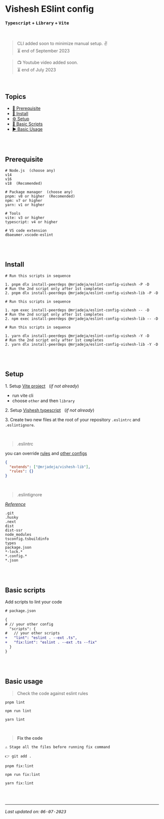 # Vishesh ESlint config

#### **<kbd>Typescript</kbd> + <kbd>Library</kbd> + <kbd>Vite</kbd>**

<br>

> CLI added soon to minimize manual setup. ✌️ <br>
> ⏳ end of September 2023

> 📺 Youtube video added soon. <br>
> ⏳ end of July 2023

<br>

## Topics

- [🤞 Prerequisite][pre]
- [📲 Install][install]
- [⚙️ Setup][setup]
- [🦾 Basic Scripts][scripts]
- [▶️ Basic Usage][usage]

<br><br>

## Prerequisite

```shell
# Node.js  (choose any)
v14
v16
v18  (Recomended)

# Package manager  (choose any)
pnpm: v8 or higher  (Recomended)
npm: v7 or higher
yarn: v1 or higher

# Tools
vite: v3 or higher
typescript: v4 or higher

# VS code extension
dbaeumer.vscode-eslint
```

<br><br>

## Install

```shell
# Run this scripts in sequence

1. pnpm dlx install-peerdeps @mrjadeja/eslint-config-vishesh -P -D
# Run the 2nd script only after 1st completes
2. pnpm dlx install-peerdeps @mrjadeja/eslint-config-vishesh-lib -P -D
```

```shell
# Run this scripts in sequence

1. npm exec install-peerdeps @mrjadeja/eslint-config-vishesh -- -D
# Run the 2nd script only after 1st completes
2. npm exec install-peerdeps @mrjadeja/eslint-config-vishesh-lib -- -D
```

```shell
# Run this scripts in sequence

1. yarn dlx install-peerdeps @mrjadeja/eslint-config-vishesh -Y -D
# Run the 2nd script only after 1st completes
2. yarn dlx install-peerdeps @mrjadeja/eslint-config-vishesh-lib -Y -D
```

<br><br>

## Setup

1\. Setup [Vite project][vite] &nbsp;&nbsp;(_if not already_)

- run vite cli
- choose `other` and then `library`

2\. Setup [Vishesh typescript][typescript] &nbsp;&nbsp;(_if not already_)

3\. Create two new files at the root of your repository `.eslintrc` and `.eslintignore`.

<br>

> .eslintrc

you can override [rules] and [other configs][configure-eslint]

```json
{
  "extends": ["@mrjadeja/vishesh-lib"],
  "rules": {}
}
```

<br>

> .eslintignore

_[Reference][eslint-ignore]_

```
.git
.husky
.next
dist
dist-ssr
node_modules
tsconfig.tsbuildinfo
types
package.json
*-lock.*
*.config.*
*.json
```

<br><br>

## Basic scripts

Add scripts to lint your code

```diff
# package.json

{
# // your other config
  "scripts": {
#   // your other scripts
+   "lint": "eslint . --ext .ts",
+   "fix:lint": "eslint . --ext .ts --fix"
  }
}
```

<br><br>

## Basic usage

> Check the code against eslint rules

```shell
pnpm lint
```

```shell
npm run lint
```

```shell
yarn lint
```

<br>

> **Fix the code** <br>

```shell
⚠️ Stage all the files before running fix command

👉 git add .
```

```shell
pnpm fix:lint
```

```shell
npm run fix:lint
```

```shell
yarn fix:lint
```

<br><br>

---

_Last updated on: <kbd>06-07-2023</kbd>_

[pre]: #prerequisite "Prerequisite"
[vite]: https://vitejs.dev/guide/#scaffolding-your-first-vite-project "Setup vite project"
[typescript]: https://github.com/mrjadeja/vishesh/tree/main/src/packages/dev/typescript#readme "Vishesh typescript documentation"
[rules]: https://eslint.org/docs/latest/rules "Eslint rules reference"
[configure-eslint]: https://eslint.org/docs/latest/use/configure/ "Configure ESlint"
[eslint-ignore]: https://eslint.org/docs/latest/use/configure/ignore#the-eslintignore-file "Eslint ignore official documentation"
[install]: #install "Install"
[setup]: #setup "Setup"
[scripts]: #basic-scripts "Basic Scripts"
[usage]: #basic-usage "Basic Usage"
